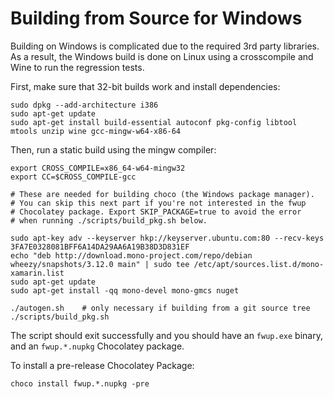 # Building from Source for Windows

Building on Windows is complicated due to the required 3rd party libraries.
As a result, the Windows build is done on Linux using a crosscompile and
Wine to run the regression tests.

First, make sure that 32-bit builds work and install dependencies:

    sudo dpkg --add-architecture i386
    sudo apt-get update
    sudo apt-get install build-essential autoconf pkg-config libtool mtools unzip wine gcc-mingw-w64-x86-64

Then, run a static build using the mingw compiler:

    export CROSS_COMPILE=x86_64-w64-mingw32
    export CC=$CROSS_COMPILE-gcc

    # These are needed for building choco (the Windows package manager).
    # You can skip this next part if you're not interested in the fwup
    # Chocolatey package. Export SKIP_PACKAGE=true to avoid the error
    # when running ./scripts/build_pkg.sh below.

    sudo apt-key adv --keyserver hkp://keyserver.ubuntu.com:80 --recv-keys 3FA7E0328081BFF6A14DA29AA6A19B38D3D831EF
    echo "deb http://download.mono-project.com/repo/debian wheezy/snapshots/3.12.0 main" | sudo tee /etc/apt/sources.list.d/mono-xamarin.list
    sudo apt-get update
    sudo apt-get install -qq mono-devel mono-gmcs nuget

    ./autogen.sh    # only necessary if building from a git source tree
    ./scripts/build_pkg.sh

The script should exit successfully and you should have an `fwup.exe` binary, and an `fwup.*.nupkg` Chocolatey package.

To install a pre-release Chocolatey Package:

    choco install fwup.*.nupkg -pre
